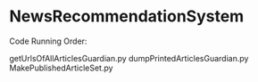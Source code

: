 # NewsRecommendationSystem
Code Running Order:

getUrlsOfAllArticlesGuardian.py
dumpPrintedArticlesGuardian.py
MakePublishedArticleSet.py
